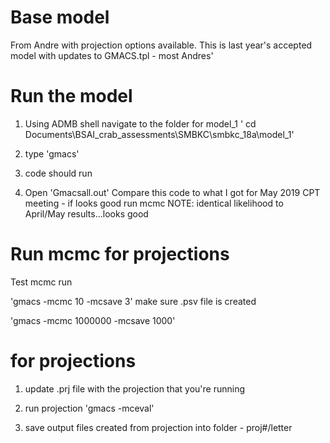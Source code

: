# Base model 
From Andre with projection options available.
This is last year's accepted model with updates to GMACS.tpl - most Andres'

# Run the model
1) Using ADMB shell navigate to the folder for model_1
    ' cd Documents\BSAI_crab_assessments\SMBKC\smbkc_18a\model_1'
    
2) type 'gmacs'

3) code should run

4) Open 'Gmacsall.out'
Compare this code to what I got for May 2019 CPT meeting - if looks good run mcmc
NOTE: identical likelihood to April/May results...looks good 


# Run mcmc for projections
Test mcmc run

'gmacs -mcmc 10 -mcsave 3' make sure .psv file is created

'gmacs -mcmc 1000000 -mcsave 1000'


# for projections
1) update .prj file with the projection that you're running
2) run projection
'gmacs -mceval'

3) save output files created from projection into folder - proj#/letter
